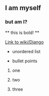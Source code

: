 ## I am myself
### but am I?
** this is bold! **
[Link to wiki/Django](Django)
- unordered list
- bullet points
1. one
2. two
3. three